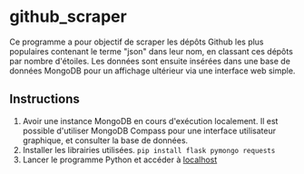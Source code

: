 # github_scraper

Ce programme a pour objectif de scraper les dépôts Github les plus populaires contenant le terme "json" dans leur nom, en classant ces dépôts par nombre d'étoiles. Les données sont ensuite insérées dans une base de données MongoDB pour un affichage ultérieur via une interface web simple.

## Instructions

1. Avoir une instance MongoDB en cours d'exécution localement. Il est possible d'utiliser MongoDB Compass pour une interface utilisateur graphique, et consulter la base de données.
2. Installer les librairies utilisées.
```pip install flask pymongo requests```
3. Lancer le programme Python et accéder à [localhost](http://localhost:5000)
